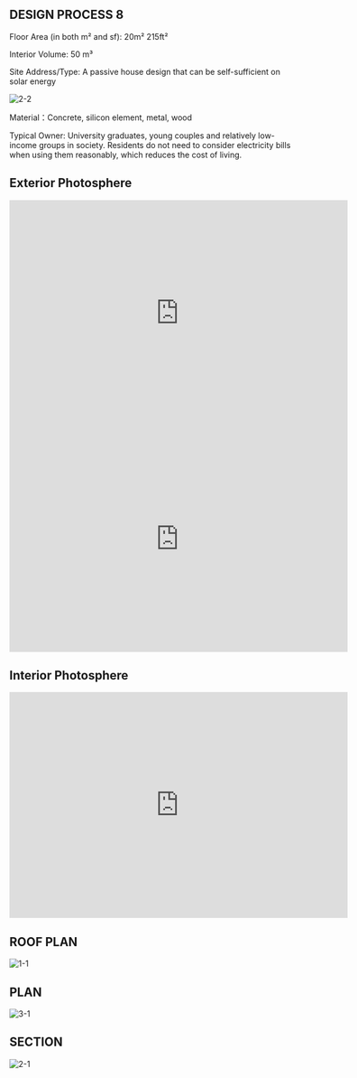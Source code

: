DESIGN PROCESS 8
---

Floor Area (in both m² and sf): 20m² 215ft²

Interior Volume: 50 m³

Site Address/Type: A passive house design that can be self-sufficient on solar energy

![2-2](https://user-images.githubusercontent.com/90520541/133205046-435c5d5a-0c0d-409e-976f-7d9f0f1cca09.png)

Material：Concrete, silicon element, metal, wood

Typical Owner: University graduates, young couples and relatively low-income groups in society. Residents do not need to consider electricity bills when using them reasonably, which reduces the cost of living.

Exterior Photosphere
---

<iframe width="600" height="400" allowfullscreen style="border-style:none;" src="https://cdn.pannellum.org/2.5/pannellum.htm#panorama=https%3A//i.loli.net/2021/10/01/cYQEReMDAnwWghl.png&autoLoad=true"></iframe>

<iframe width="600" height="400" allowfullscreen style="border-style:none;" src="https://cdn.pannellum.org/2.5/pannellum.htm#panorama=https%3A//i.loli.net/2021/10/01/BF8MTIwvsaZfL2H.png&autoLoad=true"></iframe>

Interior Photosphere
---



<iframe width="600" height="400" allowfullscreen style="border-style:none;" src="https://cdn.pannellum.org/2.5/pannellum.htm#panorama=https%3A//i.loli.net/2021/10/01/pJCWakdy8f6irjX.png&autoLoad=true"></iframe>

ROOF PLAN
---

![1-1](https://user-images.githubusercontent.com/90520541/135495050-9a9267ca-e512-475d-91f7-39f6aaf0e285.jpg)

PLAN
---

![3-1](https://user-images.githubusercontent.com/90520541/135495064-729152e5-e683-41db-a4ec-556c3b0bb296.jpg)

SECTION
---

![2-1](https://user-images.githubusercontent.com/90520541/135495076-ea04961f-7e41-468e-9dab-b787212cf9ed.jpg)
